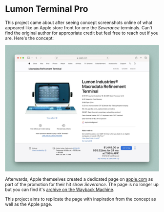 # Lumon Terminal Pro

This project came about after seeing concept screenshots online of what appeared like an Apple store front for one the _Severance_ terminals. 
Can't find the original author for appropriate credit but feel free to reach out if you are. 
Here's the concept: 

![Apple store concept with Severance's MDR terminal for sale](inspiration.jpeg)

Afterwards, Apple themselves created a dedicated page on [apple.com](apple.com) as part of the promotion for their hit show _Severance_.
The page is no longer up but you can find it's [archive on the Wayback Machine](https://web.archive.org/web/20250402083313/https://www.apple.com/mac/lumon-terminal-pro/#expand).

This project aims to replicate the page with inspiration from the concept as well as the Apple page. 

